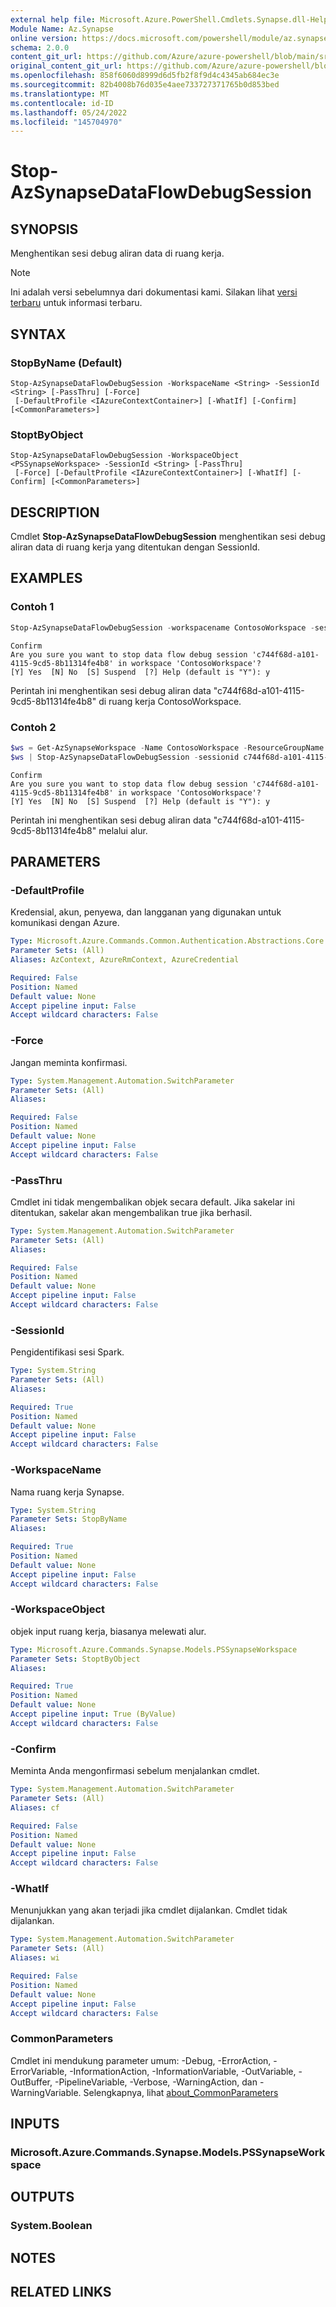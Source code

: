 ```yaml
---
external help file: Microsoft.Azure.PowerShell.Cmdlets.Synapse.dll-Help.xml
Module Name: Az.Synapse
online version: https://docs.microsoft.com/powershell/module/az.synapse/stop-azsynapsedataflowdebugsession
schema: 2.0.0
content_git_url: https://github.com/Azure/azure-powershell/blob/main/src/Synapse/Synapse/help/Stop-AzSynapseDataFlowDebugSession.md
original_content_git_url: https://github.com/Azure/azure-powershell/blob/main/src/Synapse/Synapse/help/Stop-AzSynapseDataFlowDebugSession.md
ms.openlocfilehash: 858f6060d8999d6d5fb2f8f9d4c4345ab684ec3e
ms.sourcegitcommit: 82b4008b76d035e4aee733727371765b0d853bed
ms.translationtype: MT
ms.contentlocale: id-ID
ms.lasthandoff: 05/24/2022
ms.locfileid: "145704970"
---
```

# Stop-AzSynapseDataFlowDebugSession

## SYNOPSIS
Menghentikan sesi debug aliran data di ruang kerja.

> [!NOTE]
>Ini adalah versi sebelumnya dari dokumentasi kami. Silakan lihat [versi terbaru](/powershell/module/az.synapse/stop-azsynapsedataflowdebugsession) untuk informasi terbaru.

## SYNTAX

### StopByName (Default)
```
Stop-AzSynapseDataFlowDebugSession -WorkspaceName <String> -SessionId <String> [-PassThru] [-Force]
 [-DefaultProfile <IAzureContextContainer>] [-WhatIf] [-Confirm] [<CommonParameters>]
```

### StoptByObject
```
Stop-AzSynapseDataFlowDebugSession -WorkspaceObject <PSSynapseWorkspace> -SessionId <String> [-PassThru]
 [-Force] [-DefaultProfile <IAzureContextContainer>] [-WhatIf] [-Confirm] [<CommonParameters>]
```

## DESCRIPTION
Cmdlet **Stop-AzSynapseDataFlowDebugSession** menghentikan sesi debug aliran data di ruang kerja yang ditentukan dengan SessionId.

## EXAMPLES

### Contoh 1
```powershell
Stop-AzSynapseDataFlowDebugSession -workspacename ContosoWorkspace -sessionid c744f68d-a101-4115-9cd5-8b11314fe4b8
```

```output
Confirm
Are you sure you want to stop data flow debug session 'c744f68d-a101-4115-9cd5-8b11314fe4b8' in workspace 'ContosoWorkspace'?
[Y] Yes  [N] No  [S] Suspend  [?] Help (default is "Y"): y
```

Perintah ini menghentikan sesi debug aliran data "c744f68d-a101-4115-9cd5-8b11314fe4b8" di ruang kerja ContosoWorkspace.

### Contoh 2
```powershell
$ws = Get-AzSynapseWorkspace -Name ContosoWorkspace -ResourceGroupName ContosoGroup
$ws | Stop-AzSynapseDataFlowDebugSession -sessionid c744f68d-a101-4115-9cd5-8b11314fe4b8
```

```output
Confirm
Are you sure you want to stop data flow debug session 'c744f68d-a101-4115-9cd5-8b11314fe4b8' in workspace 'ContosoWorkspace'?
[Y] Yes  [N] No  [S] Suspend  [?] Help (default is "Y"): y
```

Perintah ini menghentikan sesi debug aliran data "c744f68d-a101-4115-9cd5-8b11314fe4b8" melalui alur.

## PARAMETERS

### -DefaultProfile
Kredensial, akun, penyewa, dan langganan yang digunakan untuk komunikasi dengan Azure.

```yaml
Type: Microsoft.Azure.Commands.Common.Authentication.Abstractions.Core.IAzureContextContainer
Parameter Sets: (All)
Aliases: AzContext, AzureRmContext, AzureCredential

Required: False
Position: Named
Default value: None
Accept pipeline input: False
Accept wildcard characters: False
```

### -Force
Jangan meminta konfirmasi.

```yaml
Type: System.Management.Automation.SwitchParameter
Parameter Sets: (All)
Aliases:

Required: False
Position: Named
Default value: None
Accept pipeline input: False
Accept wildcard characters: False
```

### -PassThru
Cmdlet ini tidak mengembalikan objek secara default.
Jika sakelar ini ditentukan, sakelar akan mengembalikan true jika berhasil.

```yaml
Type: System.Management.Automation.SwitchParameter
Parameter Sets: (All)
Aliases:

Required: False
Position: Named
Default value: None
Accept pipeline input: False
Accept wildcard characters: False
```

### -SessionId
Pengidentifikasi sesi Spark.

```yaml
Type: System.String
Parameter Sets: (All)
Aliases:

Required: True
Position: Named
Default value: None
Accept pipeline input: False
Accept wildcard characters: False
```

### -WorkspaceName
Nama ruang kerja Synapse.

```yaml
Type: System.String
Parameter Sets: StopByName
Aliases:

Required: True
Position: Named
Default value: None
Accept pipeline input: False
Accept wildcard characters: False
```

### -WorkspaceObject
objek input ruang kerja, biasanya melewati alur.

```yaml
Type: Microsoft.Azure.Commands.Synapse.Models.PSSynapseWorkspace
Parameter Sets: StoptByObject
Aliases:

Required: True
Position: Named
Default value: None
Accept pipeline input: True (ByValue)
Accept wildcard characters: False
```

### -Confirm
Meminta Anda mengonfirmasi sebelum menjalankan cmdlet.

```yaml
Type: System.Management.Automation.SwitchParameter
Parameter Sets: (All)
Aliases: cf

Required: False
Position: Named
Default value: None
Accept pipeline input: False
Accept wildcard characters: False
```

### -WhatIf
Menunjukkan yang akan terjadi jika cmdlet dijalankan. Cmdlet tidak dijalankan.

```yaml
Type: System.Management.Automation.SwitchParameter
Parameter Sets: (All)
Aliases: wi

Required: False
Position: Named
Default value: None
Accept pipeline input: False
Accept wildcard characters: False
```

### CommonParameters
Cmdlet ini mendukung parameter umum: -Debug, -ErrorAction, -ErrorVariable, -InformationAction, -InformationVariable, -OutVariable, -OutBuffer, -PipelineVariable, -Verbose, -WarningAction, dan -WarningVariable. Selengkapnya, lihat [about_CommonParameters](http://go.microsoft.com/fwlink/?LinkID=113216)

## INPUTS

### Microsoft.Azure.Commands.Synapse.Models.PSSynapseWorkspace

## OUTPUTS

### System.Boolean

## NOTES

## RELATED LINKS
